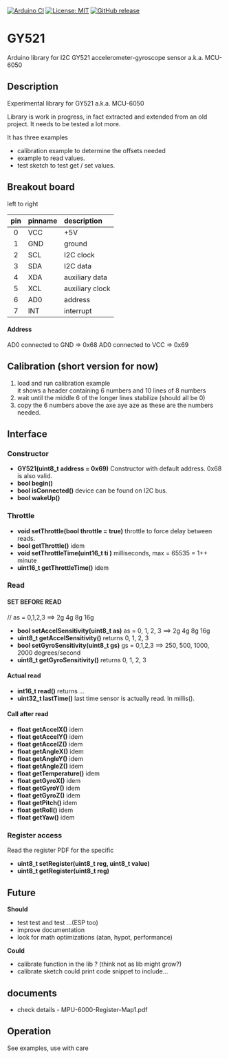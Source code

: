 
[![Arduino CI](https://github.com/RobTillaart/GY521/workflows/Arduino%20CI/badge.svg)](https://github.com/marketplace/actions/arduino_ci)
[![License: MIT](https://img.shields.io/badge/license-MIT-green.svg)](https://github.com/RobTillaart/GY521/blob/master/LICENSE)
[![GitHub release](https://img.shields.io/github/release/RobTillaart/GY521.svg?maxAge=3600)](https://github.com/RobTillaart/GY521/releases)

# GY521

Arduino library for I2C GY521 accelerometer-gyroscope sensor a.k.a. MCU-6050


## Description

Experimental library for GY521 a.k.a. MCU-6050

Library is work in progress, in fact extracted and extended from an old project.
It needs to be tested a lot more.

It has three examples
- calibration example to determine the offsets needed
- example to read values.
- test sketch to test get / set values.


## Breakout board

left to right

|  pin | pinname | description     |
|:----:|:--------|:----------------|
|  0   |  VCC    | +5V             |
|  1   |  GND    | ground          |
|  2   |  SCL    | I2C clock       |
|  3   |  SDA    | I2C data        |
|  4   |  XDA    | auxiliary data  | see datasheet
|  5   |  XCL    | auxiliary clock | see datasheet
|  6   |  AD0    | address         | 
|  7   |  INT    | interrupt       |

#### Address
AD0 connected to GND => 0x68 
AD0 connected to VCC => 0x69


## Calibration (short version for now)

1. load and run calibration example  
   it shows a header containing 6 numbers and 10 lines of 8 numbers
1. wait until the middle 6 of the longer lines stabilize (should all be 0)
1. copy the 6 numbers above the axe aye aze as these are the numbers needed.


## Interface


### Constructor

- **GY521(uint8_t address = 0x69)** Constructor with default address. 0x68 is also valid.
- **bool begin()**
- **bool isConnected()** device can be found on I2C bus.
- **bool wakeUp()**


### Throttle

- **void setThrottle(bool throttle = true)** throttle to force delay between reads.
- **bool getThrottle()** idem
- **void     setThrottleTime(uint16_t ti )** milliseconds, max = 65535 = 1++ minute
- **uint16_t getThrottleTime()** idem


### Read

#### SET BEFORE READ
  // as = 0,1,2,3 ==> 2g 4g 8g 16g
- **bool setAccelSensitivity(uint8_t as)** as = 0, 1, 2, 3 ==> 2g 4g 8g 16g
- **uint8_t getAccelSensitivity()** returns 0, 1, 2, 3
- **bool setGyroSensitivity(uint8_t gs)** gs = 0,1,2,3  ==>  250, 500, 1000, 2000 degrees/second
- **uint8_t  getGyroSensitivity()** returns 0, 1, 2, 3  


#### Actual read

- **int16_t read()** returns ...
- **uint32_t lastTime()** last time sensor is actually read. In millis().


#### Call after read

- **float getAccelX()** idem
- **float getAccelY()** idem
- **float getAccelZ()** idem
- **float getAngleX()** idem
- **float getAngleY()** idem
- **float getAngleZ()** idem
- **float getTemperature()** idem
- **float getGyroX()** idem
- **float getGyroY()** idem
- **float getGyroZ()** idem
- **float getPitch()** idem
- **float getRoll()** idem
- **float getYaw()** idem


### Register access

Read the register PDF for the specific 

- **uint8_t setRegister(uint8_t reg, uint8_t value)**
- **uint8_t getRegister(uint8_t reg)**


## Future

**Should**
- test test and test ...(ESP too)
- improve documentation
- look for math optimizations  (atan, hypot, performance)

**Could**
- calibrate function in the lib ?  (think not as lib might grow?)
- calibrate sketch could print code snippet to include...


## documents

- check details - MPU-6000-Register-Map1.pdf


## Operation

See examples, use with care 

